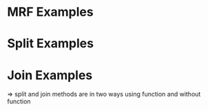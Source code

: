 # MRF Examples

# Split Examples

# Join Examples

=> split and join methods are in two ways using function and without function
